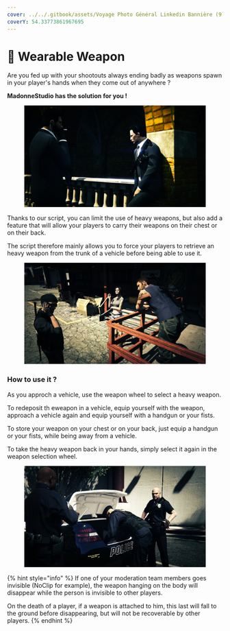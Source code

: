 ```yaml
---
cover: ../../.gitbook/assets/Voyage Photo Général Linkedin Bannière (9).png
coverY: 54.33773861967695
---
```


# 🔫 Wearable Weapon

Are you fed up with your shootouts always ending badly as weapons spawn in your player's hands when they come out of anywhere ?

**MadonneStudio has the solution for you !**

<figure><img src="../../.gitbook/assets/f31447e22baee501352c47c3ef79dc70389e1a6b.jpg" alt=""><figcaption></figcaption></figure>

Thanks to our script, you can limit the use of heavy weapons, but also add a feature that will allow your players to carry their weapons on their chest or on their back.

The script therefore mainly allows you to force your players to retrieve an heavy weapon from the trunk of a vehicle before being able to use it.

<figure><img src="../../.gitbook/assets/c31fd34e91448748cc37ff9b9e4da97e619e619c.jpg" alt=""><figcaption></figcaption></figure>

### How to use it ?

As you approch a vehicle, use the weapon wheel to select a heavy weapon.

To redeposit th eweapon in a vehicle, equip yourself with the weapon, approach a vehicle again and equip yourself with a handgun or your fists.

To store your weapon on your chest or on your back, just equip a handgun or your fists, while being away from a vehicle.

To take the heavy weapon back in your hands, simply select it again in the weapon selection wheel.

<figure><img src="../../.gitbook/assets/32997b276270690b1d6f673617bcd0f2f3ec8a8b.jpg" alt=""><figcaption></figcaption></figure>

{% hint style="info" %}
If one of your moderation team members goes invisible (NoClip for example), the weapon hanging on the body will disappear while the person is invisible to other players.

On the death of a player, if a weapon is attached to him, this last will fall to the ground before disappearing, but will not be recoverable by other players.
{% endhint %}
